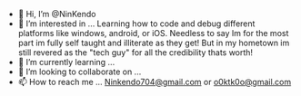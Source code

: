 - 👋 Hi, I’m @NinKendo
- 👀 I’m interested in ... Learning how to code and debug different platforms like windows, android, or iOS. Needless to say Im for the most part im fully self taught and illiterate as they get! But in my hometown im still revered as the "tech guy" for all the credibility thats worth! 
- 🌱 I’m currently learning ...
- 💞️ I’m looking to collaborate on ...
- 📫 How to reach me ... Ninkendo704@gmail.com or o0ktk0o@gmail.com

<!---
NinKendo/NinKendo is a ✨ special ✨ repository because its `README.md` (this file) appears on your GitHub profile.
You can click the Preview link to take a look at your changes.
--->
